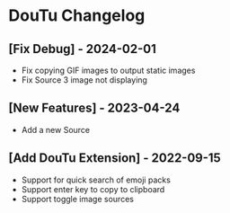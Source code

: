 # DouTu Changelog

## [Fix Debug] - 2024-02-01

- Fix copying GIF images to output static images
- Fix Source 3 image not displaying

## [New Features] - 2023-04-24

- Add a new Source

## [Add DouTu Extension] - 2022-09-15

- Support for quick search of emoji packs
- Support enter key to copy to clipboard
- Support toggle image sources
